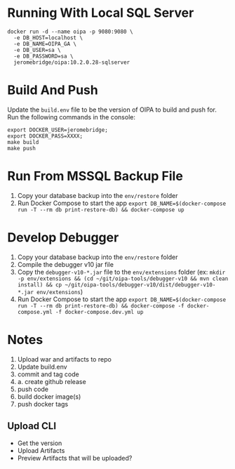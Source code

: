 # Running With Local SQL Server
```shell
docker run -d --name oipa -p 9080:9080 \
  -e DB_HOST=localhost \
  -e DB_NAME=OIPA_GA \
  -e DB_USER=sa \
  -e DB_PASSWORD=sa \
  jeromebridge/oipa:10.2.0.28-sqlserver
```

# Build And Push

Update the `build.env` file to be the version of OIPA to build and push for. Run the following commands in the console:

```shell
export DOCKER_USER=jeromebridge;
export DOCKER_PASS=XXXX;
make build
make push
```

# Run From MSSQL Backup File
1. Copy your database backup into the `env/restore` folder
2. Run Docker Compose to start the app `export DB_NAME=$(docker-compose run -T --rm db print-restore-db) && docker-compose up`

# Develop Debugger
1. Copy your database backup into the `env/restore` folder
2. Compile the debugger v10 jar file
3. Copy the `debugger-v10-*.jar` file to the `env/extensions` folder (ex: `mkdir -p env/extensions && (cd ~/git/oipa-tools/debugger-v10 && mvn clean install) && cp ~/git/oipa-tools/debugger-v10/dist/debugger-v10-*.jar env/extensions`)
4. Run Docker Compose to start the app `export DB_NAME=$(docker-compose run -T --rm db print-restore-db) && docker-compose -f docker-compose.yml -f docker-compose.dev.yml up`

# Notes

1. Upload war and artifacts to repo
2. Update build.env
3. commit and tag code
3.   a. create github release
4. push code
5. build docker image(s)
6. push docker tags

## Upload CLI
* Get the version
* Upload Artifacts
* Preview Artifacts that will be uploaded?
